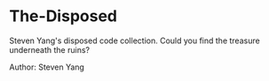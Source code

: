 The-Disposed
============

Steven Yang's disposed code collection.
Could you find the treasure underneath the ruins?


Author: Steven Yang
